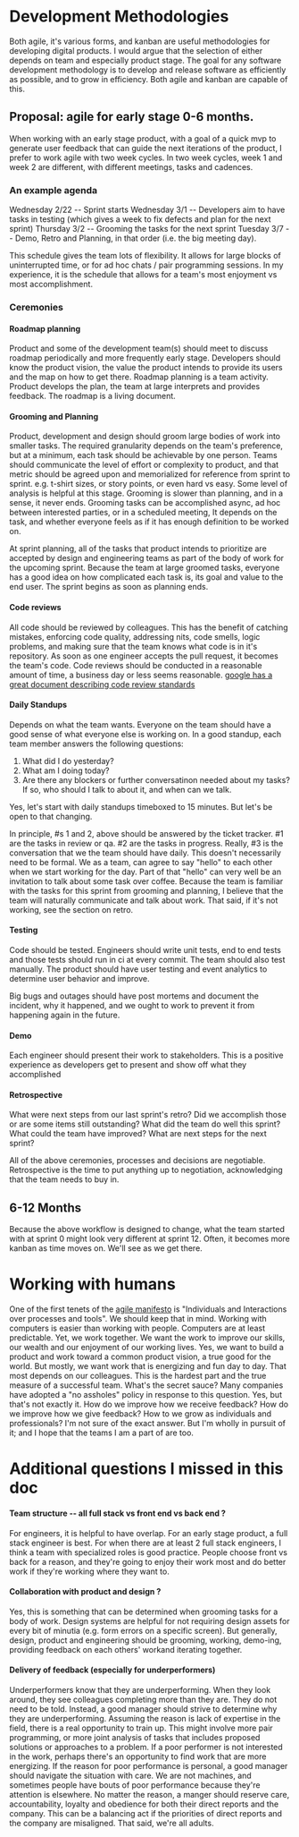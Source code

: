 # Development Methodologies

Both agile, it's various forms, and kanban are useful methodologies for developing digital products. I would argue that the selection of either depends on team and especially product stage. The goal for any software development methodology is to develop and release software as efficiently as possible, and to grow in efficiency. Both agile and kanban are capable of this.

## Proposal: agile for early stage 0-6 months.

When working with an early stage product, with a goal of a quick mvp to generate user feedback that can guide the next iterations of the product, I prefer to work agile with two week cycles. In two week cycles, week 1 and week 2 are different, with different meetings, tasks and cadences.

### An example agenda

Wednesday 2/22 -- Sprint starts
Wednesday 3/1 -- Developers aim to have tasks in testing (which gives a week to fix defects and plan for the next sprint)
Thursday 3/2 -- Grooming the tasks for the next sprint
Tuesday 3/7 -- Demo, Retro and Planning, in that order (i.e. the big meeting day).

This schedule gives the team lots of flexibility. It allows for large blocks of uninterrupted time, or for ad hoc chats / pair programming sessions. In my experience, it is the schedule that allows for a team's most enjoyment vs most accomplishment.

### Ceremonies

#### Roadmap planning

Product and some of the development team(s) should meet to discuss roadmap periodically and more frequently early stage. Developers should know the product vision, the value the product intends to provide its users and the map on how to get there. Roadmap planning is a team activity. Product develops the plan, the team at large interprets and provides feedback. The roadmap is a living document.

#### Grooming and Planning

Product, development and design should groom large bodies of work into smaller tasks. The required granularity depends on the team's preference, but at a minimum, each task should be achievable by one person. Teams should communicate the level of effort or complexity to product, and that metric should be agreed upon and memorialized for reference from sprint to sprint. e.g. t-shirt sizes, or story points, or even hard vs easy. Some level of analysis is helpful at this stage. Grooming is slower than planning, and in a sense, it never ends. Grooming tasks can be accomplished async, ad hoc between interested parties, or in a scheduled meeting, It depends on the task, and whether everyone feels as if it has enough definition to be worked on.

At sprint planning, all of the tasks that product intends to prioritize are accepted by design and engineering teams as part of the body of work for the upcoming sprint. Because the team at large groomed tasks, everyone has a good idea on how complicated each task is, its goal and value to the end user. The sprint begins as soon as planning ends.

#### Code reviews

All code should be reviewed by colleagues. This has the benefit of catching mistakes, enforcing code quality, addressing nits, code smells, logic problems, and making sure that the team knows what code is in it's repository. As soon as one engineer accepts the pull request, it becomes the team's code. Code reviews should be conducted in a reasonable amount of time, a business day or less seems reasonable. [google has a great document describing code review standards](https://google.github.io/eng-practices/review/reviewer/standard.html)

#### Daily Standups

Depends on what the team wants.
Everyone on the team should have a good sense of what everyone else is working on. In a good standup, each team member answers the following questions:

1. What did I do yesterday?
2. What am I doing today?
3. Are there any blockers or further conversatinon needed about my tasks? If so, who should I talk to about it, and when can we talk.

Yes, let's start with daily standups timeboxed to 15 minutes. But let's be open to that changing.

In principle, #s 1 and 2, above should be answered by the ticket tracker. #1 are the tasks in review or qa. #2 are the tasks in progress. Really, #3 is the conversation that we the team should have daily. This doesn't necessarily need to be formal. We as a team, can agree to say "hello" to each other when we start working for the day. Part of that "hello" can very well be an invitation to talk about some task over coffee. Because the team is familiar with the tasks for this sprint from grooming and planning, I believe that the team will naturally communicate and talk about work. That said, if it's not working, see the section on retro.

#### Testing

Code should be tested. Engineers should write unit tests, end to end tests and those tests should run in ci at every commit. The team should also test manually. The product should have user testing and event analytics to determine user behavior and improve.

Big bugs and outages should have post mortems and document the incident, why it happened, and we ought to work to prevent it from happening again in the future.

#### Demo

Each engineer should present their work to stakeholders. This is a positive experience as developers get to present and show off what they accomplished

#### Retrospective

What were next steps from our last sprint's retro?
Did we accomplish those or are some items still outstanding?
What did the team do well this sprint?
What could the team have improved?
What are next steps for the next sprint?

All of the above ceremonies, processes and decisions are negotiable. Retrospective is the time to put anything up to negotiation, acknowledging that the team needs to buy in.

## 6-12 Months

Because the above workflow is designed to change, what the team started with at sprint 0 might look very different at sprint 12. Often, it becomes more kanban as time moves on. We'll see as we get there.

# Working with humans

One of the first tenets of the [agile manifesto](https://agilemanifesto.org/) is "Individuals and Interactions over processes and tools". We should keep that in mind. Working with computers is easier than working with people. Computers are at least predictable. Yet, we work together. We want the work to improve our skills, our wealth and our enjoyment of our working lives. Yes, we want to build a product and work toward a common product vision, a true good for the world. But mostly, we want work that is energizing and fun day to day. That most depends on our colleagues. This is the hardest part and the true measure of a successful team. What's the secret sauce? Many companies have adopted a "no assholes" policy in response to this question. Yes, but that's not exactly it. How do we improve how we receive feedback? How do we improve how we give feedback? How to we grow as individuals and professionals? I'm not sure of the exact answer. But I'm wholly in pursuit of it; and I hope that the teams I am a part of are too.

# Additional questions I missed in this doc

#### Team structure -- all full stack vs front end vs back end ?

For engineers, it is helpful to have overlap. For an early stage product, a full stack engineer is best. For when there are at least 2 full stack engineers, I think a team with specialized roles is good practice. People choose front vs back for a reason, and they're going to enjoy their work most and do better work if they're working where they want to.

#### Collaboration with product and design ?

Yes, this is something that can be determined when grooming tasks for a body of work. Design systems are helpful for not requiring design assets for every bit of minutia (e.g. form errors on a specific screen). But generally, design, product and engineering should be grooming, working, demo-ing, providing feedback on each others' workand iterating together.

#### Delivery of feedback (especially for underperformers)

Underperformers know that they are underperforming. When they look around, they see colleagues completing more than they are. They do not need to be told. Instead, a good manager should strive to determine why they are underperforming. Assuming the reason is lack of expertise in the field, there is a real opportunity to train up. This might involve more pair programming, or more joint analysis of tasks that includes proposed solutions or approaches to a problem. If a poor performer is not interested in the work, perhaps there's an opportunity to find work that are more energizing. If the reason for poor performance is personal, a good manager should navigate the situation with care. We are not machines, and sometimes people have bouts of poor performance because they're attention is elsewhere. No matter the reason, a manger should reserve care, accountability, loyalty and obedience for both their direct reports and the company. This can be a balancing act if the priorities of direct reports and the company are misaligned. That said, we're all adults.
